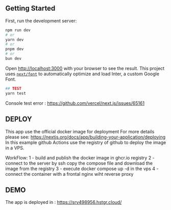 ## Getting Started
First, run the development server:

```bash
npm run dev
# or
yarn dev
# or
pnpm dev
# or
bun dev
```

Open [http://localhost:3000](http://localhost:3000) with your browser to see the result.
This project uses [`next/font`](https://nextjs.org/docs/basic-features/font-optimization) to automatically optimize and load Inter, a custom Google Font.

```bash
## TEST
yarn test
```

Console test error :
https://github.com/vercel/next.js/issues/65161


## DEPLOY
This app use the official docker image for deployment 
For more details please see: https://nextjs.org/docs/app/building-your-application/deploying
In this example github Actions use the registry of github to deploy the image in a VPS.

WorkFlow:
 1 - build and publish the docker image in ghcr.io registry
 2 - connect to the server by ssh copy the compose file and download the image from the registry
 3 - execute docker compose up -d in the vps
 4 - connect the container with a frontal nginx wiht reverse proxy 

## DEMO
The app is deployed in :
https://srv498956.hstgr.cloud/